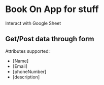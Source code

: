 # Book On App for stuff

Interact with Google Sheet

## Get/Post data through form

Attributes supported:

- [Name]
- [Email]
- [phoneNumber]
- [description]
